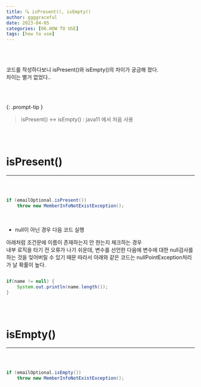 ```yaml
---
title: 🔍 isPresent(), isEmpty()
author: ggggraceful
date: 2023-04-05
categories: [06.HOW TO USE]
tags: [how to use]
---
```


<br/>
<br/>

코드를 작성하다보니 isPresent()와 isEmpty()의 차이가 궁금해 졌다.  
차이는 별거 없었다..  

<br/>
<br/>

{: .prompt-tip }
> isPresent() <-> isEmpty() : java11 에서 처음 사용

<br/>
<br/>

# isPresent()

---
<br/>

```java

if (emailOptional.isPresent()) 
	throw new MemberInfoNotExistException();

```

<br/>

- null이 아닌 경우 다음 코드 실행


아래처럼 조건문에 이름이 존재하는지 안 한는지 체크하는 경우   
내부 로직을 타기 전 오류가 나기 쉬운데,
변수를 선언한 다음에 변수에 대한 null검사를 하는 것을 잊어버릴 수 있기 때문
따라서 아래와 같은 코드는 nullPointException처리가 날 확률이 높다.

```java

if(name != null) {
    System.out.println(name.length());
}

```

<br/>
<br/>


# isEmpty()

---

<br/>

```java

if (emailOptional.isEmpty()) 
	throw new MemberInfoNotExistException();

```

<br/>
<br/>



